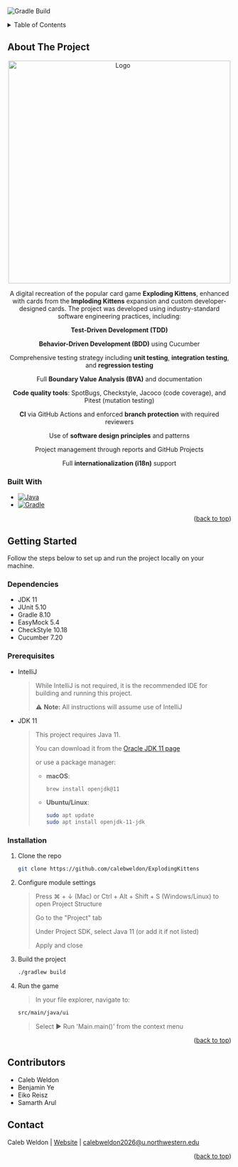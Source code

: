 ![Gradle Build](https://github.com/nu-cs-sqe/course-project-20242510-team-01-20242503/actions/workflows/main.yml/badge.svg)



<!-- TABLE OF CONTENTS -->
<details>
  <summary>Table of Contents</summary>
  <ol>
    <li>
      <a href="#about-the-project">About The Project</a>
      <ul>
        <li><a href="#built-with">Built With</a></li>
      </ul>
    </li>
    <li>
      <a href="#getting-started">Getting Started</a>
      <ul>
        <li><a href="#dependencies">Installation</a></li>
        <li><a href="#prerequisites">Prerequisites</a></li>
        <li><a href="#installation">Installation</a></li>
      </ul>
    </li>
    <li><a href="#contributors">Contributors</a></li>
    <li><a href="#contact">Contact</a></li>
  </ol>
</details>



<!-- ABOUT THE PROJECT -->
## About The Project

<div align="center">
  <img src="https://github.com/user-attachments/assets/b62f6c94-bbaf-46ae-b0f8-20dd5111f260" alt="Logo" width="500" height="500">
  
  <p>
    A digital recreation of the popular card game <strong>Exploding Kittens</strong>, enhanced with cards from the <strong>Imploding Kittens</strong> expansion and custom developer-designed cards.
    The project was developed using industry-standard software engineering practices, including:
  </p>
  
  <p><strong>Test-Driven Development (TDD)</strong></p>
  <p><strong>Behavior-Driven Development (BDD)</strong> using Cucumber</p>
  <p>Comprehensive testing strategy including <strong>unit testing</strong>, <strong>integration testing</strong>, and <strong>regression testing</strong></p>
  <p>Full <strong>Boundary Value Analysis (BVA)</strong> and documentation</p>
  <p><strong>Code quality tools</strong>: SpotBugs, Checkstyle, Jacoco (code coverage), and Pitest (mutation testing)</p>
  <p><strong>CI</strong> via GitHub Actions and enforced <strong>branch protection</strong> with required reviewers</p>
  <p>Use of <strong>software design principles</strong> and patterns</p>
  <p>Project management through reports and GitHub Projects</p>
  <p>Full <strong>internationalization (i18n)</strong> support</p>
</div>



<!-- BUILT WITH -->
### Built With
* [![Java][Java-badge]][Java-url]
* [![Gradle][Gradle-badge]][Gradle-url]

<p align="right">(<a href="#readme-top">back to top</a>)</p>



<!-- GETTING STARTED -->
## Getting Started

Follow the steps below to set up and run the project locally on your machine.

### Dependencies
* JDK 11
* JUnit 5.10
* Gradle 8.10
* EasyMock 5.4
* CheckStyle 10.18
* Cucumber 7.20

### Prerequisites

* IntelliJ  
  > While IntelliJ is not required, it is the recommended IDE for building and running this project.
  >
  > ⚠️ **Note:** All instructions will assume use of IntelliJ

* JDK 11  
  > This project requires Java 11.
  >   
  > You can download it from the [Oracle JDK 11 page](https://www.oracle.com/java/technologies/javase-jdk11-downloads.html)
  > 
  > or use a package manager:  
  > - **macOS**:  
  >   ```sh
  >   brew install openjdk@11
  >   ```
  > - **Ubuntu/Linux**:  
  >   ```sh
  >   sudo apt update
  >   sudo apt install openjdk-11-jdk
  >   ```

### Installation

1. Clone the repo
   ```sh
   git clone https://github.com/calebweldon/ExplodingKittens
   ```
2. Configure module settings
   > Press ⌘ + ↓ (Mac) or Ctrl + Alt + Shift + S (Windows/Linux) to open Project Structure
   > 
   > Go to the "Project" tab
   > 
   > Under Project SDK, select Java 11 (or add it if not listed)
   > 
   > Apply and close
3. Build the project
   ```sh
   ./gradlew build
   ```
4. Run the game
   > In your file explorer, navigate to:
   ```sh
   src/main/java/ui
   ```
   > Select ▶ Run 'Main.main()' from the context menu

<p align="right">(<a href="#readme-top">back to top</a>)</p>



<!-- CONTRIBUTING -->
## Contributors
* Caleb Weldon
* Benjamin Ye
* Eiko Reisz
* Samarth Arul



<!-- CONTACT -->
## Contact

Caleb Weldon | [Website](https://calebweldon.com/) | calebweldon2026@u.northwestern.edu

<p align="right">(<a href="#readme-top">back to top</a>)</p>



<!-- MARKDOWN LINKS & IMAGES -->
[Java-badge]: https://img.shields.io/badge/Java-ED8B00?style=for-the-badge&logo=java&logoColor=white
[Java-url]: https://www.oracle.com/java/

[Gradle-badge]: https://img.shields.io/badge/Gradle-02303A?style=for-the-badge&logo=gradle&logoColor=white
[Gradle-url]: https://gradle.org/
